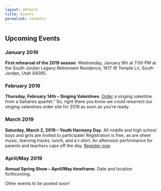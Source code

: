 ```yaml
---
layout: default
title: Events
permalink: /events/
---
```


<h2 class="top">Upcoming Events</h2>

### January 2019

**First rehearsal of the 2019 season**:  Wednesday, January 9th at 7:00 PM at the South Jordan Legacy Retirement Residence, 1617 W Temple Ln, South Jordan, Utah 84095.

### February 2019

**Thursday, February 14th – Singing Valentines**. [Order](/valentines) a singing valentine from a Saltaires quartet.”  So, right there you know we could resurrect our singing valentines order site for 2019 as soon as you’re ready.

### March 2019

**Saturday, March 2, 2019 – Youth Harmony Day**.  All middle and high school boys and girls are invited to participate!  Registration is free, as are sheet music, learning tracks, lunch, and a t-shirt.  An afternoon performance for parents and teachers caps off the day.  [Register now](/youth-harmony-day).

### April/May 2019

**Annual Spring Show – April/May timeframe**.  Date and location forthcoming.

Other events to be posted soon!

